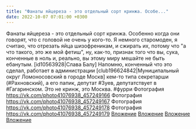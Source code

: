 ```yaml
---
title: "Фанаты яйцереза - это отдельный сорт кринжа. Особе..."
date: 2022-10-07 07:01:00 +0300
---
```


Фанаты яйцереза - это отдельный сорт кринжа. Особенно когда они говорят, что с головой не очень у кого-то.
Я немного старомоден, я считаю, что отрезать яйца шизофреникам, и сжирать их, потому что "а что такого, это же мой фетиш", ну, как-то, признак того что вы, сука, конченные в ноль и, реально, вы этому миру мешайте не быть ебанутым.
[id10563928|Слава Балу]
Напомню, конченный что это сделал, работает в администрации [club196624842|Муниципальный округ Ломоносовский в городе Москв] кем-то типа секретарши (#Рахновский), а его папик, депутат #Зуев, депутатствует в #Гагаринском. Это не кринж, это Москва.
#фурри
Фотография
<a class="vk-attach" href="https://vk.com/photo41076938_457249166">https://vk.com/photo41076938_457249166</a>
Фотография
<a class="vk-attach" href="https://vk.com/photo41076938_457249167">https://vk.com/photo41076938_457249167</a>
Фотография
<a class="vk-attach" href="https://vk.com/photo41076938_457249178">https://vk.com/photo41076938_457249178</a>
Фотография
<a class="vk-attach" href="https://vk.com/photo41076938_457249179">https://vk.com/photo41076938_457249179</a>
<a class="vk-attach" href="https://vk.com/photo41076938_457249166">Вложение</a>
<a class="vk-attach" href="https://vk.com/photo41076938_457249167">Вложение</a>
<a class="vk-attach" href="https://vk.com/photo41076938_457249178">Вложение</a>
<a class="vk-attach" href="https://vk.com/photo41076938_457249179">Вложение</a>
